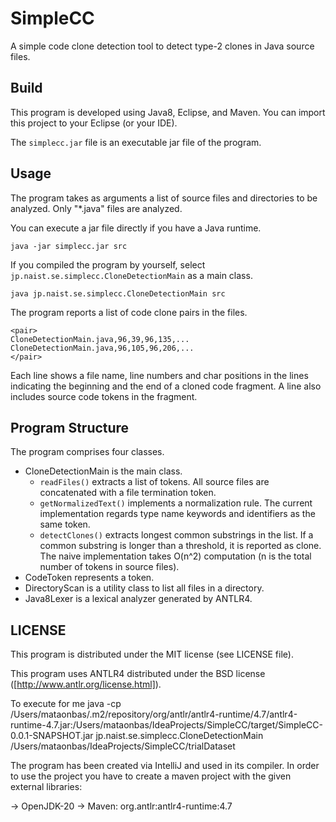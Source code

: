 # SimpleCC

A simple code clone detection tool to detect type-2 clones in Java source files.


## Build

This program is developed using Java8, Eclipse, and Maven.
You can import this project to your Eclipse (or your IDE).

The `simplecc.jar` file is an executable jar file of the program.

## Usage

The program takes as arguments a list of source files and directories to be analyzed.
Only "*.java" files are analyzed.

You can execute a jar file directly if you have a Java runtime.

    java -jar simplecc.jar src

If you compiled the program by yourself, select `jp.naist.se.simplecc.CloneDetectionMain` as a main class.  

    java jp.naist.se.simplecc.CloneDetectionMain src

The program reports a list of code clone pairs in the files.

    <pair>
    CloneDetectionMain.java,96,39,96,135,...
    CloneDetectionMain.java,96,105,96,206,...
    </pair>

Each line shows a file name, line numbers and char positions in the lines indicating the beginning and the end of a cloned code fragment.
A line also includes source code tokens in the fragment. 


## Program Structure

The program comprises four classes.

* CloneDetectionMain is the main class.  
  * `readFiles()` extracts a list of tokens.  All source files are concatenated with a file termination token. 
  * `getNormalizedText()` implements a normalization rule.  The current implementation regards type name keywords and identifiers as the same token.
  * `detectClones()` extracts longest common substrings in the list.
  If a common substring is longer than a threshold, it is reported as clone.
  The naive implementation takes O(n^2) computation (n is the total number of tokens in source files).
* CodeToken represents a token.  
* DirectoryScan is a utility class to list all files in a directory.
* Java8Lexer is a lexical analyzer generated by ANTLR4.  


## LICENSE

This program is distributed under the MIT license (see LICENSE file).

This program uses ANTLR4 distributed under the BSD license ([http://www.antlr.org/license.html]).

To execute for me
java -cp /Users/mataonbas/.m2/repository/org/antlr/antlr4-runtime/4.7/antlr4-runtime-4.7.jar:/Users/mataonbas/IdeaProjects/SimpleCC/target/SimpleCC-0.0.1-SNAPSHOT.jar jp.naist.se.simplecc.CloneDetectionMain /Users/mataonbas/IdeaProjects/SimpleCC/trialDataset

The program has been created via IntelliJ and used in its compiler. In order to use the project you have to create a maven project with the given external libraries:

-> OpenJDK-20
-> Maven: org.antlr:antlr4-runtime:4.7
